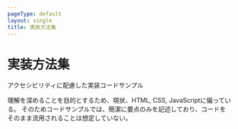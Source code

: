```yaml
---
pageType: default
layout: single
title: 実装方法集
---
```

# 実装方法集

アクセシビリティに配慮した実装コードサンプル

理解を深めることを目的とするため、現状、HTML, CSS, JavaScriptに偏っている。
そのためコードサンプルでは、簡潔に要点のみを記述しており、コードをそのまま流用されることは想定していない。
